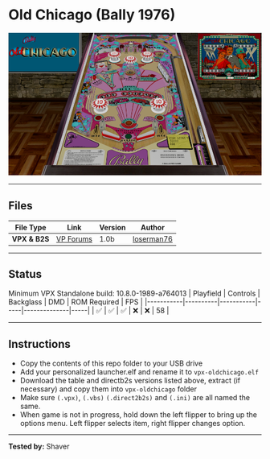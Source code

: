 # Old Chicago (Bally 1976)

![Table Preview](../../images/vpx-oldchicago-preview.png)

---

## Files
| File Type | Link | Version | Author | 
|-----------|--------|----------|--------------|
| **VPX & B2S** | [VP Forums](https://www.vpforums.org/index.php?app=downloads&showfile=13266) | 1.0b | [loserman76](https://www.vpforums.org/index.php?showuser=41250) |

---

## Status 
Minimum VPX Standalone build: 10.8.0-1989-a764013
| Playfield | Controls | Backglass | DMD | ROM Required | FPS | 
|-----------|----------|-----------|-----|--------------|-----|
| :white_check_mark: | :white_check_mark: | :white_check_mark: | :x: | :x: | 58 |

---

## Instructions

- Copy the contents of this repo folder to your USB drive
- Add your personalized launcher.elf and rename it to `vpx-oldchicago.elf`
- Download the table and directb2s versions listed above, extract (if necessary) and copy them into `vpx-oldchicago` folder
- Make sure `(.vpx)`, `(.vbs)` `(.direct2b2s)` and `(.ini)` are all named the same.
- When game is not in progress, hold down the left flipper to bring up the options menu. Left flipper selects item, right flipper changes option.

---

**Tested by:** Shaver
